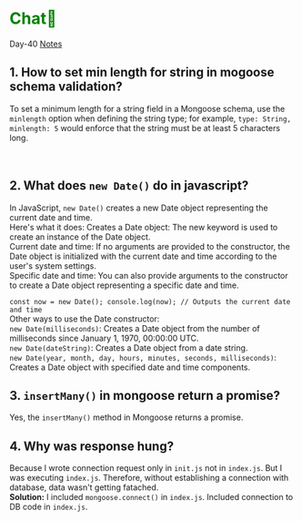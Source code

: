 # <font color="green">Chat💬</font>
Day-40
[Notes](https://docs.google.com/document/d/15MaUloiWlcN8Cvozr6Sxsb3WzWl3Fqv9/edit?usp=drive_link&ouid=115259898732327540831&rtpof=true&sd=true)

## 1. How to set min length for string in mogoose schema validation?
To set a minimum length for a string field in a Mongoose schema, use the `minlength` option when defining the string type; for example, `type: String, minlength: 5` would enforce that the string must be at least 5 characters long.
<br><br><br>

## 2. What does `new Date()` do in javascript?
In JavaScript, `new Date()` creates a new Date object representing the current date and time.   
Here's what it does:
Creates a Date object: The new keyword is used to create an instance of the Date object.  
Current date and time: If no arguments are provided to the constructor, the Date object is initialized with the current date and time according to the user's system settings.  
Specific date and time: You can also provide arguments to the constructor to create a Date object representing a specific date and time.  

`const now = new Date();
console.log(now); // Outputs the current date and time`    <br>
Other ways to use the Date constructor:  
`new Date(milliseconds)`: Creates a Date object from the number of milliseconds since January 1, 1970, 00:00:00 UTC.  
`new Date(dateString)`: Creates a Date object from a date string.   
`new Date(year, month, day, hours, minutes, seconds, milliseconds)`: Creates a Date object with specified date and time components.

## 3. `insertMany()` in mongoose return a promise?
Yes, the `insertMany()` method in Mongoose returns a promise.

## 4. Why was response hung?
Because I wrote connection request only in `init.js` not in `index.js`. But I was executing `index.js`. Therefore, without establishing a connection with database, data wasn't getting fatached.  
<b>Solution:</b> I included `mongoose.connect()` in `index.js`. Included connection to DB code in `index.js`.